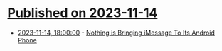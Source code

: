 # [Published on 2023-11-14](index.md)

* [2023-11-14, 18:00:00](https://slashdot.org/story/23/11/14/1738233/nothing-is-bringing-imessage-to-its-android-phone?utm_source=rss1.0mainlinkanon&utm_medium=feed) - [Nothing is Bringing iMessage To Its Android Phone](https://slashdot.org/story/23/11/14/1738233/nothing-is-bringing-imessage-to-its-android-phone?utm_source=rss1.0mainlinkanon&utm_medium=feed)
